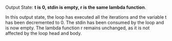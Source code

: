 Output State: **t is 0, stdin is empty, r is the same lambda function**.

In this output state, the loop has executed all the iterations and the variable t has been decremented to 0. The stdin has been consumed by the loop and is now empty. The lambda function r remains unchanged, as it is not affected by the loop head and body.